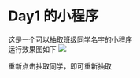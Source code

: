 # Day1 的小程序
这是一个可以抽取班级同学名字的小程序  
运行效果图如下
![](http://xtstuc.dyfl.top/xtsimage/DAY1.png)

重新点击抽取同学，即可重新抽取



